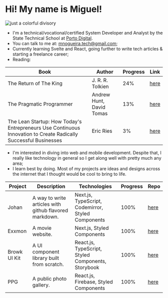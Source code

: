 <h1>Hi! My name is Miguel!</h1>
	
![just a colorful divisory](https://i.imgur.com/waxVImv.png)
- I'm a technical/vocational/certified System Developer and Analyst by the State Technical School at [Porto Digital](portodigital.org).
- You can talk to me at: mnogueira.tech@gmail.com;
- Currently learning Svelte and React, going further to write tech articles & starting a freelance career;
- Reading:

| Book                                                                                                            |     | Author                   | Progress | Link                                                                                             |
| --------------------------------------------------------------------------------------------------------------- | --- | ------------------------ | -------- | ------------------------------------------------------------------------------------------------ |
| The Return of The King                                                                                          |     | J. R. R. Tolkien         | 24%      | [here](https://www.amazon.com.br/Return-King-Being-Third-Rings/dp/054792819X)                    |
| The Pragmatic Programmer                                                                                        |     | Andrew Hunt, David Tomas | 13%      | [here](https://www.amazon.com.br/Pragmatic-Programmer-journey-mastery-Anniversary/dp/0135957052) |
| The Lean Startup: How Today's Entrepreneurs Use Continuous Innovation to Create Radically Successful Businesses |     | Eric Ries                | 3%       | [here](https://www.amazon.com.br/Lean-Startup-Entrepreneurs-Continuous-Innovation/dp/0307887898) |

- I'm interested in diving into web and mobile development. Despite that, I really like technology in general so I get along well with pretty much any area;
- I learn best by doing. Most of my projects are ideas and designs across the internet that I thought would be cool to bring to life.

| Project      | Description                                            | Technologies                                       | Progress | Repo                                                       |
| ------------ | ------------------------------------------------------ | -------------------------------------------------- | -------- | ---------------------------------------------------------- |
| Johan        | A way to write articles with github flavored markdown. | Next.js, TypeScript, Codemirror, Styled Components | 100%     | [here](https://github.com/miguelsndc/johan)                |
| Exxmon       | A movie website.                                       | Next.js, Styled Components                         | 100%     | [here](https://github.com/miguelsndc/exxmon)               |
| Browk UI Kit | A UI component library built from scratch.             | React.js, TypeScript, Styled Components, Storybook | 100%     | [here](https://github.com/miguelsndc/browk-ui-kit)         |
| PPG          | A public photo gallery.                                | React.js, Firebase, Styled Components              | 100%     | [here](https://github.com/miguelsndc/public-photo-gallery) |
